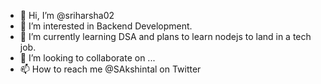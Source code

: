 - 👋 Hi, I’m @sriharsha02
- 👀 I’m interested in Backend Development.
- 🌱 I’m currently learning DSA and plans to learn nodejs to land in a tech job.
- 💞️ I’m looking to collaborate on ...
- 📫 How to reach me @SAkshintal on Twitter

<!---
sriharsha02/sriharsha02 is a ✨ special ✨ repository because its `README.md` (this file) appears on your GitHub profile.
You can click the Preview link to take a look at your changes.
--->
